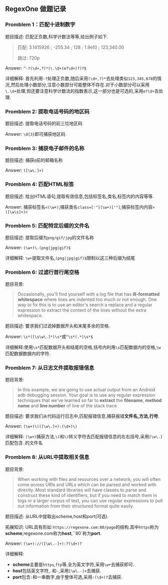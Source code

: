 ## RegexOne 做题记录

### Promblem 1：匹配十进制数字

题目描述: 匹配正负数,科学计数法等等,给出例子如下.

> 匹配: 3.1415926 ; -255.34 ; 128 ; 1.9e10 ; 123,340.00
>
> 跳过: 720p

Answer: `^-?(\d+,?)*(\.\d+(e?\d+)?)?$`

详细解释: 首先利用`-?`处理正负数,随后采用`(\d+,?)*`去处理类似`123,345,678`的情况,然后处理小数部分,注意小数部分可能整体不存在.对于小数部分可以采用`\.\d+`处理,但还要注意科学计数法的指数表示,这一部分也是可选的,采用`e?\d+`去处理.

### Promblem 2: 提取电话号码的地区码

题目描述:  提取电话号码的前三位地区码

Answer: `\d{3}`即可捕获地区码

### Promblem 3:  捕获电子邮件的名称

题目描述: 捕获`@`前的邮箱名称

Answer: `([\w\.]+)`

### Promblem 4: 匹配HTML标签

题目描述: 给出HTML语句,提取有效信息,包括标签名,类名,标签内的内容等等.

Answer: 捕获标签名`<(\w+)`;捕获类名`class=['"](\w+)['"]`;捕获标签内内容`>([\w\s]+)<`

### Promblem 5: 匹配特定后缀的文件名

题目描述: 提取后缀为`png/gif/jpg`的文件名称

Answer: `(\w+)\.(png|jpg|gif)$`

详细解释: `\w+`提取文件名,`(png|jpg|gif)$`限制以这三种后缀为结尾

### Promblem 6: 过滤行首行尾空格

题目背景:

> Occasionally, you'll find yourself with a log file that has **ill-formatted whitespace** where lines are indented too much or not enough. One way to fix this is to use an editor's search a replace and a regular expression to extract the content of the lines without the extra whitespace.

题目描述: 要求我们过滤掉数据开头和末尾多余的空格.

Answer: `\s*([\s\w\.]*)\s*`或`^\s*(.*)\s*$`

详细解释:使用`\s*`匹配数据开头和结尾的空格,括号内利用`\s`匹配数据内的空格,`\w`匹配数据数据内的字符.

### Promblem 7: 从日志文件提取报错信息

题目背景:

> In this example, we are going to use actual output from an Android adb debugging session. Your goal is to use any regular expression techniques that we've learned so far to **extract** the **filename**, **method name** and **line number** of line of the stack trace

题目描述: 要求我们从代码运行日志中,匹配报错信息,捕获报错**文件名,方法,行号**.

Answer: `(\w+)\(([\w\.]+):(\d+)\)`

详细解释: `(\w+)`捕获方法,`\(`和`\)`转义字符去匹配报错信息的左右括号,采用`[\w\.]`匹配包含`.`的文件名

### Promblem 8: 从URL中提取相关信息

题目背景:

> When working with files and resources over a network, you will often come across URIs and URLs which can be parsed and worked with directly. Most standard libraries will have classes to parse and construct these kind of identifiers, but if you need to match them in logs or a larger corpus of text, you can use regular expressions to pull out information from their structured format quite easily.

题目描述: 从URL中提取出scheme,host和port(可选).

拓展知识: URL具有形如 `https://regexone.com:80/page`的结构.其中`https`称为**scheme**,regexone.com称为**host**,``80`称为**port**.

Answer: `(\w+)://([\w\.-]+):?(\d+)?`

详细解释: 

+ **scheme**主要是`https`,`ftp`等,全为英文字符,采用`\w+`去捕获即可.
+ **host**包括英文字符,`.`和`-`,采用`[\w\.-]+`去捕获.
+ **port**包含`:`和一串数字,由于整体可选,采用`:(\d+)?`去捕获.

